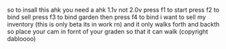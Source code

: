 so to insall this ahk you need a ahk 1.1v not 2.0v press f1 to start press f2 to bind sell press f3 to bind garden then press f4 to bind i want to sell my inventory (this is only beta its in work rn) and it only walks forth and backth so place your cam in fornt of your graden so that it can walk (copyright dabloooo)
